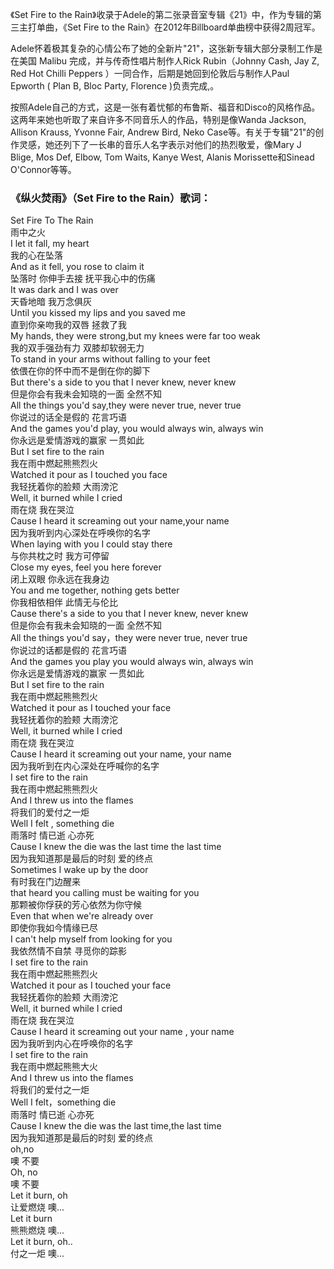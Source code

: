 

《Set Fire to the Rain》收录于Adele的第二张录音室专辑《21》中，作为专辑的第三主打单曲，《Set Fire to the
Rain》在2012年Billboard单曲榜中获得2周冠军。

Adele怀着极其复杂的心情公布了她的全新片"21"，这张新专辑大部分录制工作是在美国 Malibu 完成，并与传奇性唱片制作人Rick
Rubin（Johnny Cash, Jay Z, Red Hot Chilli Peppers ）一同合作，后期是她回到伦敦后与制作人Paul
Epworth ( Plan B, Bloc Party, Florence )负责完成,。

按照Adele自己的方式，这是一张有着忧郁的布鲁斯、福音和Disco的风格作品。这两年来她也听取了来自许多不同音乐人的作品，特别是像Wanda
Jackson, Allison Krauss, Yvonne Fair, Andrew Bird, Neko
Case等。有关于专辑"21"的创作灵感，她还列下了一长串的音乐人名字表示对他们的热烈敬爱，像Mary J Blige, Mos Def, Elbow,
Tom Waits, Kanye West, Alanis Morissette和Sinead O'Connor等等。

### 《纵火焚雨》（Set Fire to the Rain）歌词：

Set Fire To The Rain  
雨中之火  
I let it fall, my heart  
我的心在坠落  
And as it fell, you rose to claim it  
坠落时 你伸手去接 抚平我心中的伤痛  
It was dark and I was over  
天昏地暗 我万念俱灰  
Until you kissed my lips and you saved me  
直到你亲吻我的双唇 拯救了我  
My hands, they were strong,but my knees were far too weak  
我的双手强劲有力 双膝却软弱无力  
To stand in your arms without falling to your feet  
依偎在你的怀中而不是倒在你的脚下  
But there's a side to you that I never knew, never knew  
但是你会有我未会知晓的一面 全然不知  
All the things you'd say,they were never true, never true  
你说过的话全是假的 花言巧语  
And the games you'd play, you would always win, always win  
你永远是爱情游戏的赢家 一贯如此  
But I set fire to the rain  
我在雨中燃起熊熊烈火  
Watched it pour as I touched you face  
我轻抚着你的脸颊 大雨滂沱  
Well, it burned while I cried  
雨在烧 我在哭泣  
Cause I heard it screaming out your name,your name  
因为我听到内心深处在呼唤你的名字  
When laying with you I could stay there  
与你共枕之时 我方可停留  
Close my eyes, feel you here forever  
闭上双眼 你永远在我身边  
You and me together, nothing gets better  
你我相依相伴 此情无与伦比  
Cause there's a side to you that I never knew, never knew  
但是你会有我未会知晓的一面 全然不知  
All the things you'd say，they were never true, never true  
你说过的话都是假的 花言巧语  
And the games you play you would always win, always win  
你永远是爱情游戏的赢家 一贯如此  
But I set fire to the rain  
我在雨中燃起熊熊烈火  
Watched it pour as I touched your face  
我轻抚着你的脸颊 大雨滂沱  
Well, it burned while I cried  
雨在烧 我在哭泣  
Cause I heard it screaming out your name, your name  
因为我听到在内心深处在呼喊你的名字  
I set fire to the rain  
我在雨中燃起熊熊烈火  
And I threw us into the flames  
将我们的爱付之一炬  
Well I felt , something die  
雨落时 情已逝 心亦死  
Cause I knew the die was the last time the last time  
因为我知道那是最后的时刻 爱的终点  
Sometimes I wake up by the door  
有时我在门边醒来  
that heard you calling must be waiting for you  
那颗被你俘获的芳心依然为你守候  
Even that when we're already over  
即使你我如今情缘已尽  
I can't help myself from looking for you  
我依然情不自禁 寻觅你的踪影  
I set fire to the rain  
我在雨中燃起熊熊烈火  
Watched it pour as I touched your face  
我轻抚着你的脸颊 大雨滂沱  
Well, it burned while I cried  
雨在烧 我在哭泣  
Cause I heard it screaming out your name , your name  
因为我听到内心在呼唤你的名字  
I set fire to the rain  
我在雨中燃起熊熊大火  
And I threw us into the flames  
将我们的爱付之一炬  
Well I felt，something die  
雨落时 情已逝 心亦死  
Cause I knew the die was the last time,the last time  
因为我知道那是最后的时刻 爱的终点  
oh,no  
噢 不要  
Oh, no  
噢 不要  
Let it burn, oh  
让爱燃烧 噢...  
Let it burn  
熊熊燃烧 噢...  
Let it burn, oh..  
付之一炬 噢...

